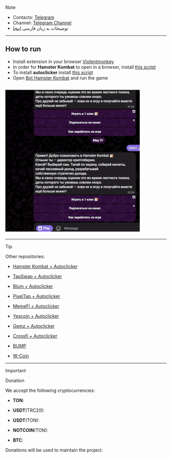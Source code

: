 > [!NOTE]
> - Contacts: [Telegram](https://t.me/a_homous)
> - Channel: [Telegram Channel](https://t.me/homous_airdrops)
> - توضیحات به زبان فارسی [اینجا](README-FA.md)
---
## How to run
- Install extension in your browser [Violentmonkey](https://chromewebstore.google.com/detail/violentmonkey/jinjaccalgkegednnccohejagnlnfdag?hl=be)
- In order for **Hamster Kombat** to open in a browser, install [this script](https://github.com/amir-homous/Hamster-Kombat/raw/main/hamster-kombat.user.js)
- To install **autoclicker** install [this script](https://github.com/amir-homous/Hamster-Kombat/raw/main/hamster-autoclicker.user.js)
- Open [Bot Hamster Kombat](https://web.telegram.org/k/#?tgaddr=tg%3A%2F%2Fresolve%3Fdomain%3Dhamster_kombat_bot%26appname%3Dstart%26startapp%3DkentId2475526) and run the game

## ![Result](result.gif)
---
> [!TIP]
> Other repositories:
> 
> - [Hamster Kombat + Autoclicker](https://github.com/amir-homous/Hamster-Kombat)
> 
> - [TapSwap + Autoclicker](https://github.com/amir-homous/TapSwap)
> 
> - [Blum + Autoclicker](https://github.com/amir-homous/Blum)
>
> - [PixelTap + Autoclicker](https://github.com/amir-homous/PixelTap)
> 
> - [MemeFi + Autoclicker](https://github.com/amir-homous/MemeFi-Coin)
>
> - [Yescoin + Autoclicker](https://github.com/amir-homous/Yescoin)
>
> - [Gemz + Autoclicker](https://github.com/amir-homous/Gemz)
>
> - [Сrossfi + Autoclicker](https://github.com/amir-homous/Crossfi)
>
> - [BUMP](https://github.com/amir-homous/BUMP)
>
> - [W-Coin](https://github.com/amir-homous/W-Coin)
---
> [!IMPORTANT] 
> Donation
> 
> We accept the following cryptocurrencies:
> 
> - **TON**: 
> 
> - **USDT**(TRC20): 
> 
> - **USDT**(TON): 
> 
> - **NOTCOIN**(TON): 
> 
> - **BTC**: 
> 
> Donations will be used to maintain the project.
